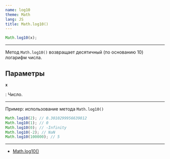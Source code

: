 ```yaml
---
name: log10
theme: Math
lang: JS
title: Math.log10()
---
```


```js
Math.log10(x);
```

---

Метод `Math.log10()` возвращает десятичный (по основанию 10) логарифм числа.

## Параметры

**`x`**

: Число.

---

Пример: использование метода `Math.log10()`

```js
Math.log10(2); // 0.3010299956639812
Math.log10(1); // 0
Math.log10(0); // -Infinity
Math.log10(-2); // NaN
Math.log10(100000); // 5
```

---

- [Math.log10()](https://developer.mozilla.org/ru/docs/Web/JavaScript/Reference/Global_Objects/Math/log10)
